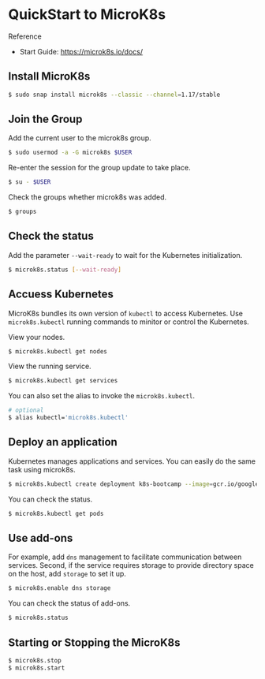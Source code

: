 # QuickStart to MicroK8s

Reference
* Start Guide: https://microk8s.io/docs/

## Install MicroK8s

```sh
$ sudo snap install microk8s --classic --channel=1.17/stable
```

## Join the Group

Add the current user to the microk8s group.

```sh
$ sudo usermod -a -G microk8s $USER
```

Re-enter the session for the group update to take place.

```sh
$ su - $USER
```

Check the groups whether microk8s was added.

```sh
$ groups
```

## Check the status

Add the parameter `--wait-ready` to wait for the Kubernetes initialization.

```sh
$ microk8s.status [--wait-ready]
```

## Accuess Kubernetes

MicroK8s bundles its own version of `kubectl` to access Kubernetes. Use `microk8s.kubectl` running commands to minitor or control the Kubernetes.

View your nodes.

```sh
$ microk8s.kubectl get nodes
```

View the running service.

```sh
$ microk8s.kubectl get services
```

You can also set the alias to invoke the `microk8s.kubectl`.

```sh
# optional
$ alias kubectl='microk8s.kubectl'
```

## Deploy an application

Kubernetes manages applications and services. You can easily do the same task using microk8s.

```sh
$ microk8s.kubectl create deployment k8s-bootcamp --image=gcr.io/google-samples/kubernetes-bootcamp:v1
```

You can check the status.

```sh
$ microk8s.kubectl get pods
```

## Use add-ons

For example, add `dns` management to facilitate communication between services. Second, if the service requires storage to provide directory space on the host, add `storage` to set it up.

```sh
$ microk8s.enable dns storage
```

You can check the status of add-ons.

```sh
$ microk8s.status
```

## Starting or Stopping the MicroK8s

```sh
$ microk8s.stop
$ microk8s.start
```